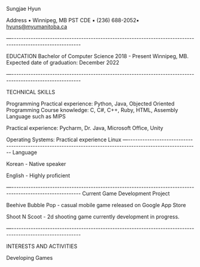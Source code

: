 Sungjae Hyun 

Address ▪ Winnipeg, MB PST CDE 
▪ (236) 688-2052▪ hyuns@myumanitoba.ca

—-----------------------------------------------------------------------------------------------------------


EDUCATION
Bachelor of Computer Science 2018 - Present
Winnipeg, MB. Expected date of graduation: December 2022

—-----------------------------------------------------------------------------------------------------------

TECHNICAL SKILLS

Programming
Practical experience: Python, Java, Objected Oriented Programming
Course knowledge: C, C#, C++, Ruby, HTML, Assembly Language such as MIPS


Practical experience: Pycharm, Dr. Java, Microsoft Office, Unity

Operating Systems:
Practical experience Linux
—-----------------------------------------------------------------------------------------------------------
Language 

Korean - Native speaker

English - Highly proficient


—-----------------------------------------------------------------------------------------------------------
Current Game Development Project

Beehive Bubble Pop - casual mobile game released on Google App Store

Shoot N Scoot - 2d shooting game currently development in progress.


—-----------------------------------------------------------------------------------------------------------

INTERESTS AND ACTIVITIES

Developing Games




